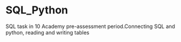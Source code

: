 # SQL_Python
SQL task in 10 Academy pre-assessment period.Connecting SQL and python, reading and writing tables
